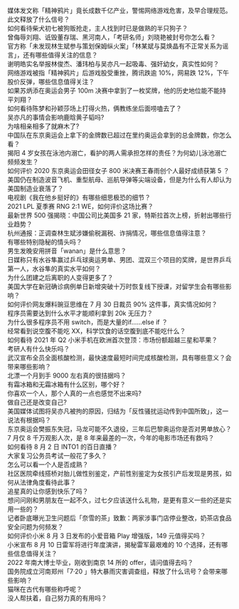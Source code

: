 媒体发文称「精神鸦片」竟长成数千亿产业，警惕网络游戏危害，及早合理规范。此文释放了什么信号？  
如何看待柴犬初七被狗贩抢走，主人找到时已是做熟的半只狗子？  
曾侮辱刘翔、诋毁董存瑞、黑河南人，「考研名师」刘晓艳被封号你怎么看？  
官方称「未发现林生斌参与策划保姆纵火案」「林某斌与莫焕晶有不正常关系为谣言」，还有哪些值得关注的信息？  
谢明皓实名举报林俊杰、潘玮柏与吴亦凡一起吸毒、强奸幼女，真实性如何？  
网络游戏被指「精神鸦片」后游戏股受重挫，腾讯跌逾 10%，网易跌 12%，下午股价反弹，哪些信息值得关注？  
如果苏炳添在奥运会男子 100m 决赛中拿到了一枚奖牌，他的历史地位能不能持平刘翔？  
如何看待陈梦和孙颖莎场上打得火热，俩教练坐后面唠嗑去了？  
吴亦凡的事情会影响鹿晗黄子韬吗?  
为啥相亲相多了就麻木了?  
中国队在东京奥运会上拿下的金牌数已超过在里约奥运会拿到的总金牌数，你怎么看？  
揭阳 4 岁女孩在泳池内溺亡，看护的两人需承担怎样的责任？为何幼儿泳池溺亡频频发生？  
如何评价 2020 东京奥运会田径女子 800 米决赛王春雨创个人最好成绩获第 5 ？  
美国仍在制造波音飞机、重型航母、巡航导弹等尖端设备，但是为什么有人却认为美国制造业衰落了？  
电视剧《我在他乡挺好的》有哪些细思极恐的细节？  
2021 LPL 夏季赛 RNG 2:1 WE，如何评价这场比赛？  
最新世界 500 强揭晓：中国公司比美国多 21 家，特斯拉首次上榜，折射出哪些行业趋势？  
杭州通报：正调查林生斌涉嫌偷税漏税、诈捐情况，哪些信息值得注意？  
有哪些特别隐秘的情头吗？  
男生发晚安用拼音「wanan」是什么意思？  
日媒称只有水谷隼赢过乒乓球奥运男单、男团、混双三个项目的奖牌，是世界乒乓第一人，水谷隼的真实水平如何？  
为什么团建之后离职的人变得更多了？  
美国大学在新冠确诊病例单日新增突破十万时恢复线下授课，对留学生会有哪些影响？  
如何评价网友爆料豌豆思维在 7 月 30 日裁员 90% 这件事，真实情况如何？  
程序员需要达到什么水平才能顺利拿到 20k 无压力？  
为什么很多程序员不用 switch，而是大量的if……else if ？  
经常看到说空腹不能吃 XX，科学饮食的话空腹到底不能吃什么？  
如何看待 2021 年 Q2 小米手机在欧洲首次登顶：市场份额超越三星和苹果？  
考研人有什么快乐吗？  
武汉宣布全员全面核酸检测，最快速度最短时间完成核酸检测，具有哪些意义？会带来哪些影响？  
北漂一个月到手 9000 左右真的很拮据吗？  
有霜冰箱和无霜冰箱有什么区别，哪个好？  
你喜欢一个人，那个人真的一点也感觉不出来吗?  
做自己还是改变自己?  
美国媒体试图将吴亦凡被拘的原因，归结为「反性骚扰运动传到中国所致」，这一说法有根据吗？  
东京奥运会樊振东失冠，马龙可能不久退役，三年后巴黎奥运你是否对男单放心？  
7 月仅 8 千万观影人次，是 8 年来最差的一次，今年的电影市场还有救吗？  
如何看待 8 月 2 日 INTO1 的百日直播？  
大家复习公务员考试一般花了多久？  
怎么可以看一个人是否成熟？  
社区医院牵线搭桥对胎儿做性别鉴定，产前性别鉴定为女孩引产后发现是男孩，如何从法律角度看待此事？  
追星真的让你感到快乐了吗？  
想问问刚和男朋友在一起不久，过七夕应该送什么礼物，是更有意义一些的还是实用一些的？  
记者卧底曝光卫生问题后「奈雪的茶」致歉：两家涉事门店停业整改，奶茶店食品安全问题为何频发？  
如何评价小米 8 月 3 日发布的小爱音箱 Play 增强版，149 元值得买吗？  
小米宣布 8 月 10 日雷军将进行年度演讲，揭秘雷军最艰难的 10 个选择，还有哪些信息值得关注？  
2022 年南大博士毕业，刚收到南京 14 所的 offer，请问值得去吗？  
国务院成立河南郑州「7·20 」特大暴雨灾害调查组，释放了什么讯号？会带来哪些影响？  
猫咪在古代有哪些称呼呢？  
没人帮扶着，自己努力真的有用吗？  
